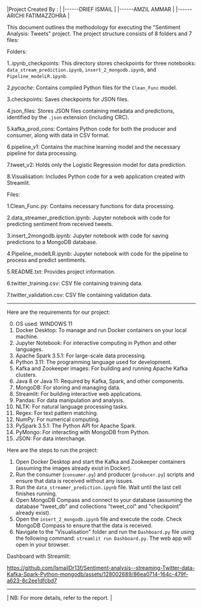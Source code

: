 
|Project Created By :      |
|------DRIEF ISMAIL        |
|------AMZIL AMMAR         |
|------ARICHI FATIMAZZOHRA |



This document outlines the methodology for executing the "Sentiment Analysis: Tweets" project. The project structure consists of 8 folders and 7 files:

Folders:

1..ipynb_checkpoints: This directory stores checkpoints for three notebooks: `data_stream_prediction.ipynb`, `insert_2_mongodb.ipynb`, and `Pipeline_modelLR.ipynb`.

2._pycache_: Contains compiled Python files for the `Clean_Func` model.

3.checkpoints: Saves checkpoints for JSON files.

4.json_files: Stores JSON files containing metadata and predictions, identified by the `.json` extension (including CRC).

5.kafka_prod_cons: Contains Python code for both the producer and consumer, along with data in CSV format.

6.pipeline_v1: Contains the machine learning model and the necessary pipeline for data processing.

7.tweet_v2: Holds only the Logistic Regression model for data prediction.

8.Visualisation: Includes Python code for a web application created with Streamlit.

Files:

1.Clean_Func.py: Contains necessary functions for data processing.

2.data_streamer_prediction.ipynb: Jupyter notebook with code for predicting sentiment from received tweets.

3.insert_2mongodb.ipynb: Jupyter notebook with code for saving predictions to a MongoDB database.

4.Pipeline_modelLR.ipynb: Jupyter notebook with code for the pipeline to process and predict sentiments.

5.README.txt: Provides project information.

6.twitter_training.csv: CSV file containing training data.

7.twitter_validation.csv: CSV file containing validation data.

------------------------------------------------------------------------------------------------
Here are the requirements for our project:

0. OS used: WINDOWS 11
1. Docker Desktop: To manage and run Docker containers on your local machine.
2. Jupyter Notebook: For interactive computing in Python and other languages.
3. Apache Spark 3.5.1: For large-scale data processing.
4. Python 3.11: The programming language used for development.
5. Kafka and Zookeeper images: For building and running Apache Kafka clusters.
6. Java 8 or Java 11: Required by Kafka, Spark, and other components.
7. MongoDB: For storing and managing data.
8. Streamlit: For building interactive web applications.
9. Pandas: For data manipulation and analysis.
10. NLTK: For natural language processing tasks.
11. Regex: For text pattern matching.
12. NumPy: For numerical computing.
13. PySpark 3.5.1: The Python API for Apache Spark.
14. PyMongo: For interacting with MongoDB from Python.
15. JSON: For data interchange.

Here are the steps to run the project:

1. Open Docker Desktop and start the Kafka and Zookeeper containers (assuming the images already exist in Docker).
2. Run the consumer (`consumer.py`) and producer (`producer.py`) scripts and ensure that data is received without any issues.
3. Run the `data_streamer_prediction.ipynb` file. Wait until the last cell finishes running.
4. Open MongoDB Compass and connect to your database (assuming the database "tweet_db" and collections "tweet_col" and "checkpoint" already exist).
5. Open the `insert_2_mongodb.ipynb` file and execute the code. Check MongoDB Compass to ensure that the data is received.
6. Navigate to the "Visualisation" folder and run the `Dashboard.py` file using the following command: `streamlit run Dashboard.py`. The web app will open in your browser.

Dashboard with Streamlit:

https://github.com/IsmailDr13f/Sentiment-analysis--streaming-Twitter-data-Kafka-Spark-Python-mongodb/assets/128002689/86ea0714-164c-479f-a623-8c2ee1dfcbd7

_______________________________________________
|  NB: For more details, refer to the report. |

